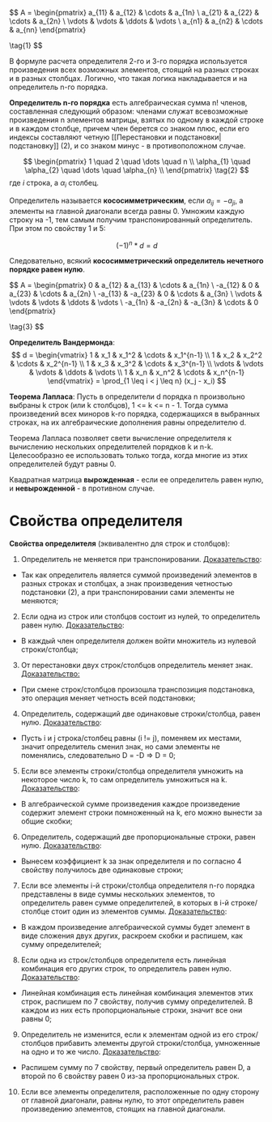 
$$
A = \begin{pmatrix} a_{11} & a_{12} & \cdots & a_{1n} \\ a_{21} & a_{22} & \cdots & a_{2n} \\ \vdots & \vdots & \ddots & \vdots \\ a_{n1} & a_{n2} & \cdots & a_{nn} \end{pmatrix}

\tag{1}
$$

В формуле расчета определителя 2-го и 3-го порядка используется произведения всех возможных элементов, стоящий на разных строках и в разных столбцах. Логично, что такая логика накладывается и на определитель n-го порядка.

**Определитель n-го порядка** есть алгебраическая сумма n! членов, составленная следующий образом: членами служат всевозможные произведения n элементов матрицы, взятых по одному в каждой строке и в каждом столбце, причем член берется со знаком плюс, если его индексы составляют четную [[Перестановки и подстановки|подстановку]] (2), и со знаком минус - в противоположном случае.

$$
\begin{pmatrix}
1 \quad 2 \quad \dots \quad n \\
\alpha_{1} \quad \alpha_{2} \quad \dots \quad \alpha_{n} \\
\end{pmatrix}  
\tag{2}
$$
где $i$ строка, а $\alpha_{i}$ столбец.

Определитель называется **кососимметрическим**, если $a_{ij} = - a_{ji}$, а элементы на главной диагонали всегда равны 0. Умножим каждую строку на -1, тем самым получим транспонированный определитель. При этом по свойству 1 и 5:

$$
(-1)^n * d = d
$$

Следовательно, всякий **кососимметрический определитель нечетного порядке равен нулю**.

$$
A = \begin{pmatrix} 0 & a_{12} & a_{13} & \cdots & a_{1n} \\ -a_{12} & 0 & a_{23} & \cdots & a_{2n} \\ -a_{13} & -a_{23} & 0 & \cdots & a_{3n} \\ \vdots & \vdots & \vdots & \ddots & \vdots \\ -a_{1n} & -a_{2n} & -a_{3n} & \cdots & 0 \end{pmatrix}

\tag{3}
$$

**Определитель Вандермонда**:
$$
d = \begin{vmatrix} 1 & x_1 & x_1^2 & \cdots & x_1^{n-1} \\ 1 & x_2 & x_2^2 & \cdots & x_2^{n-1} \\ 1 & x_3 & x_3^2 & \cdots & x_3^{n-1} \\ \vdots & \vdots & \vdots & \ddots & \vdots \\ 1 & x_n & x_n^2 & \cdots & x_n^{n-1} \end{vmatrix} =
\prod_{1 \leq i < j \leq n} (x_j - x_i)
$$

**Теорема Лапласа**:
Пусть в определители d порядка n произвольно выбраны k строк (или k столбцов), 1 <= k <= n - 1. Тогда сумма произведений всех миноров k-го порядка, содержащихся в выбранных строках, на их алгебраические дополнения равны определителю d.

Теорема Лапласа позволяет свети вычисление определителя к вычислению нескольких определителей порядков k и n-k. Целесообразно ее использовать только тогда, когда многие из этих определителей будут равны 0.

Квадратная матрица **вырожденная** - если ее определитель равен нулю, и **невырожденной** - в противном случае.

# Свойства определителя

**Свойства определителя** (эквивалентно для строк и столбцов):
1) Определитель не меняется при транспонировании.
<u>Доказательство</u>:
- Так как определитель является суммой произведений элементов в разных строках и столбцах, а знак произведения четностью подстановки (2), а при транспонировании сами элементы не меняются;

2) Если одна из строк или столбцов состоит из нулей, то определитель равен нулю. 
<u>Доказательство</u>: 
- В каждый член определителя должен войти множитель из нулевой строки/столбца;

3) От перестановки двух строк/столбцов определитель меняет знак.
<u>Доказательство:</u>
- При смене строк/столбцов произошла транспозиция подстановка, это операция меняет четность всей подстановки;

4) Определитель, содержащий две одинаковые строки/столбца, равен нулю. 
<u>Доказательство</u>:
- Пусть i и j строка/столбец равны (i != j), поменяем их местами, значит определитель сменил знак, но сами элементы не поменялись, следовательно D = -D => D = 0;

5) Если все элементы строки/столбца определителя умножить на некоторое число k, то сам определитель умножиться на k.
<u>Доказательство</u>: 
- В алгебраической сумме произведения каждое произведение содержит элемент строки помноженный на k, его можно вынести за общие скобки;

6) Определитель, содержащий две пропорциональные строки, равен нулю. 
<u>Доказательство</u>:
- Вынесем коэффициент k за знак определителя и по согласно 4 свойству получилось две одинаковые строки;

7) Если все элементы i-й строки/столбца определителя n-го порядка представлены в виде суммы нескольких элементов, то определитель равен сумме определителей, в которых в i-й строке/столбце стоит один из элементов суммы.
<u>Доказательство</u>:
- В каждом произведение алгебраической суммы будет элемент в виде сложения двух других, раскроем скобки и распишем, как сумму определителей;

8) Если одна из строк/столбцов определителя есть линейная комбинация его других строк, то определитель равен нулю.
<u>Доказательство</u>:
- Линейная комбинация есть линейная комбинация элементов этих строк, распишем по 7 свойству, получив сумму определителей. В каждом из них есть пропорциональные строки, значит все они равны 0;

9) Определитель не изменится, если к элементам одной из его строк/столбцов прибавить элементы другой строки/столбца, умноженные на одно и то же число.
<u>Доказательство</u>:
- Распишем сумму по 7 свойству, первый определитель равен D, а второй по 6 свойству равен 0 из-за пропорциональных строк.

10) Если все элементы определителя, расположенные по одну сторону от главной диагонали, равны нулю, то этот определитель равен произведению элементов, стоящих на главной диагонали.
